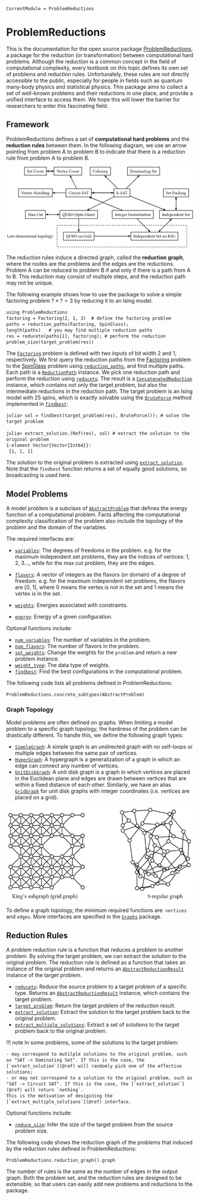 ```@meta
CurrentModule = ProblemReductions
```

# ProblemReductions

This is the documentation for the open source package [ProblemReductions](https://github.com/GiggleLiu/ProblemReductions.jl),
a package for the reduction (or transformation) between computational hard problems.
Although the reduction is a common concept in the field of computational complexity, every textbook on this topic defines its own set of problems and reduction rules.
Unfortunately, these rules are not directly accessible to the public, especially for people in fields such as quantum many-body physics and statistical physics.
This package aims to collect a set of well-known problems and their reductions in one place, and provide a unified interface to access them.
We hope this will lower the barrier for researchers to enter this fascinating field.

## Framework

ProblemReductions defines a set of **computational hard problems** and the **reduction rules** between them. In the following diagram, we use an arrow pointing from problem A to problem B to indicate that there is a reduction rule from problem A to problem B.

![](./assets/reduction.svg)

The reduction rules induce a directed graph, called the **reduction graph**, where the nodes are the problems and the edges are the reductions.
Problem A can be reduced to problem B if and only if there is a path from A to B.
This reduction may consist of multiple steps, and the reduction path may not be unique.

The following example shows how to use the package to solve a simple factoring problem $? \times ? = 3$ by reducing it to an Ising model.
```@repl reduction_graph
using ProblemReductions
factoring = Factoring(2, 1, 3)  # define the factoring problem
paths = reduction_paths(Factoring, SpinGlass);
length(paths)   # you may find multiple reduction paths
res = reduceto(paths[1], factoring); # perform the reduction
problem_size(target_problem(res))
```
The [`Factoring`](@ref) problem is defined with two inputs of bit width 2 and 1, respectively.
We first query the reduction paths from the [Factoring](@ref) problem to the [SpinGlass](@ref) problem using [`reduction_paths`](@ref), and find multiple paths.
Each path is a [`ReductionPath`](@ref) instance.
We pick one reduction path and perform the reduction using [`reduceto`](@ref). The result is a [`ConcatenatedReduction`](@ref) instance, which contains not only the target problem, but also the intermediate reductions in the reduction path.
The target problem is an Ising model with 25 spins, which is exactly solvable using the [`BruteForce`](@ref) method implemented in [`findbest`](@ref):

```julia-repl
julia> sol = findbest(target_problem(res), BruteForce()); # solve the target problem

julia> extract_solution.(Ref(res), sol) # extract the solution to the original problem
1-element Vector{Vector{Int64}}:
 [1, 1, 1]
```

The solution to the original problem is extracted using [`extract_solution`](@ref). Note that the `findbest` funciton returns a set of equally good solutions, so broadcasting is used here.

## Model Problems
A model problem is a subclass of [`AbstractProblem`](@ref) that defines the energy function of a computational problem.
Facts affecting the computational complexity classification of the problem also include the topology of the problem and the domain of the variables.

The required interfaces are:
- [`variables`](@ref): The degrees of freedoms in the problem.
    e.g. for the maximum independent set problems, they are the indices of vertices: 1, 2, 3...,
    while for the max cut problem, they are the edges.
- [`flavors`](@ref): A vector of integers as the flavors (or domain) of a degree of freedom.
    e.g. for the maximum independent set problems, the flavors are [0, 1], where 0 means the vertex is not in the set and 1 means the vertex is in the set.

- [`weights`](@ref): Energies associated with constraints.

- [`energy`](@ref): Energy of a given configuration.

Optional functions include:
- [`num_variables`](@ref): The number of variables in the problem.
- [`num_flavors`](@ref): The number of flavors in the problem.
- [`set_weights`](@ref): Change the weights for the `problem` and return a new problem instance.
- [`weight_type`](@ref): The data type of weights.
- [`findbest`](@ref): Find the best configurations in the computational problem.

The following code lists all problems defined in ProblemReductions:
```@repl reduction_graph
ProblemReductions.concrete_subtypes(AbstractProblem)
```


### Graph Topology

Model problems are often defined on graphs. When limiting a model problem to a specific graph topology, the hardness of the problem can be drastically different.
To handle this, we define the following graph types:

- [`SimpleGraph`](https://juliagraphs.org/Graphs.jl/dev/core_functions/simplegraphs/#Graphs.SimpleGraphs.SimpleGraph): A simple graph is an undirected graph with no self-loops or multiple edges between the same pair of vertices.
- [`HyperGraph`](@ref): A hypergraph is a generalization of a graph in which an edge can connect any number of vertices.
- [`UnitDiskGraph`](@ref): A unit disk graph is a graph in which vertices are placed in the Euclidean plane and edges are drawn between vertices that are within a fixed distance of each other. Similarly, we have an alias [`GridGraph`](@ref) for unit disk graphs with integer coordinates (i.e. vertices are placed on a grid).

![](./assets/graphtypes.svg)

To define a graph topology, the minimum required functions are: `vertices` and `edges`. More interfaces are specified in the [`Graphs`](https://juliagraphs.org/Graphs.jl/dev/) package.


## Reduction Rules

A problem reduction rule is a function that reduces a problem to another problem. By solving the target problem, we can extract the solution to the original problem. The reduction rule is defined as a function that takes an instance of the original problem and returns an [`AbstractReductionResult`](@ref) instance of the target problem.

- [`reduceto`](@ref): Reduce the source problem to a target problem of a specific type. Returns an [`AbstractReductionResult`](@ref) instance, which contains the target problem.
- [`target_problem`](@ref): Return the target problem of the reduction result.
- [`extract_solution`](@ref): Extract the solution to the target problem back to the original problem.
- [`extract_multiple_solutions`](@ref): Extract a set of solutions to the target problem back to the original problem.

!!! note
    In some problems, some of the solutions to the target problem:

    - may correspond to mutilple solutions to the original problem, such as "SAT -> Dominating Set". If this is the case, the [`extract_solution`](@ref) will randomly pick one of the effective solutions; 
    - or may not correspond to a solution to the original problem, such as "SAT -> Circuit SAT". If this is the case, the [`extract_solution`](@ref) will return `nothing`.
    This is the motivation of desigining the [`extract_multiple_solutions`](@ref) interface.

Optional functions include:
- [`reduce_size`](@ref): Infer the size of the target problem from the source problem size.

The following code shows the reduction graph of the problems that induced by the reduction rules defined in ProblemReductions:
```@repl reduction_graph
ProblemReductions.reduction_graph().graph
```
The number of rules is the same as the number of edges in the output graph.
Both the problem set, and the reduction rules are designed to be extensible, so that users can easily add new problems and reductions to the package.